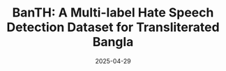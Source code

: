 ---
title: "BanTH: A Multi-label Hate Speech Detection Dataset for Transliterated Bangla"
collection: publications
category: conferences
excerpt: 'As transliterated Bangla (Banglish) is one of the most common forms of online communication, detecting hate content in this form is crucial. We present BANTH, the first multi-label transliterated Bangla hate speech dataset. We also propose a novel translation-based prompting strategy with LLMs achieving superior performance over existing baselines and paving the way for more effective hate speech detection in underrepresented languages.'
date: 2025-04-29
venue: 'NAACL'
paperurl: 'https://aclanthology.org/2025.findings-naacl.403.pdf'
---